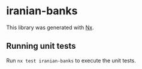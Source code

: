 # iranian-banks

This library was generated with [Nx](https://nx.dev).

## Running unit tests

Run `nx test iranian-banks` to execute the unit tests.
